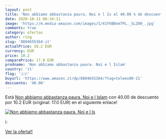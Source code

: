 ```yaml
---
layout: post
title: 'Non abbiamo abbastanza paura. Noi e l Is al 40.00 % de descuento'
date: 2020-10-11 06:34:11
image: 'https://m.media-amazon.com/images/I/41YhBBnm7PL._SL200_.jpg'
comments: true
category: ofertas
author: ring
slug: '8804655364-it'
actualPrice: 10.2 EUR
currency: EUR
price: 10.2
comparePrice: 17.0 EUR
prodname: 'Non abbiamo abbastanza paura. Noi e l Islam'
country: 'it'
flag: '🇮🇹'
buyurl: 'https://www.amazon.it/dp/8804655364/?tag=tolees00-21'
descuento: '40.00'
---
```


Está [Non abbiamo abbastanza paura. Noi e l Islam](https://www.amazon.it/dp/8804655364/?tag=tolees00-21) con 40.00 de descuento por 10.2 EUR (original: 17.0 EUR) en el siguiente enlace!

[![Non abbiamo abbastanza paura. Noi e l Is](https://m.media-amazon.com/images/I/41YhBBnm7PL._SL200_.jpg)](https://www.amazon.it/dp/8804655364/?tag=tolees00-21)

ℹ️:


[Ver la oferta!!](https://www.amazon.it/dp/8804655364/?tag=tolees00-21)

